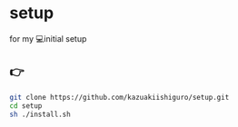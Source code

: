 # setup
for my 💻initial setup

## 👉
```sh
git clone https://github.com/kazuakiishiguro/setup.git
cd setup
sh ./install.sh
```
